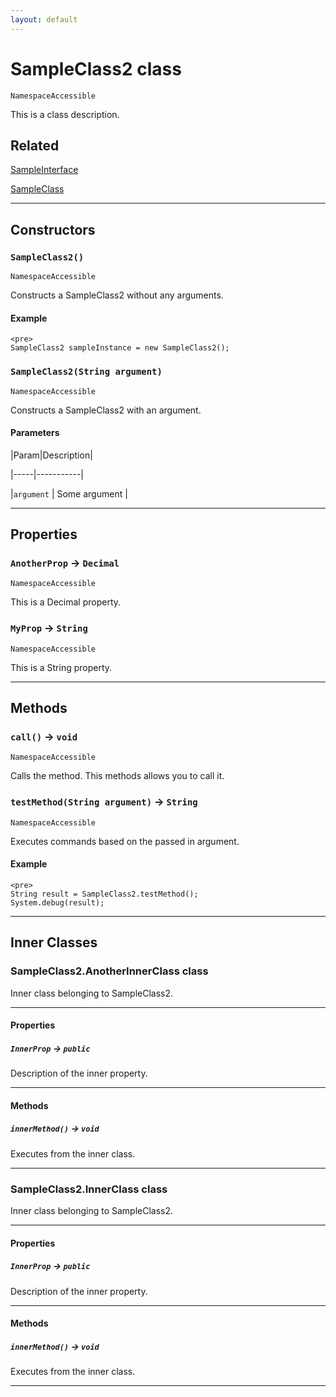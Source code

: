 ```yaml
---
layout: default
---
```

# SampleClass2 class

`NamespaceAccessible`

This is a class description.

## Related

[SampleInterface](../Sample-Interfaces/SampleInterface.md)


[SampleClass](../Sample-Classes/SampleClass.md)

---
## Constructors
### `SampleClass2()`

`NamespaceAccessible`

Constructs a SampleClass2 without any arguments.
#### Example
```
<pre>
SampleClass2 sampleInstance = new SampleClass2();
```

### `SampleClass2(String argument)`

`NamespaceAccessible`

Constructs a SampleClass2 with an argument.
#### Parameters
|Param|Description|

|-----|-----------|

|`argument` |  Some argument |

---
## Properties

### `AnotherProp` → `Decimal`

`NamespaceAccessible`

This is a Decimal property.

### `MyProp` → `String`

`NamespaceAccessible`

This is a String property.

---
## Methods
### `call()` → `void`

`NamespaceAccessible`

Calls the method. This methods allows you to call it.

### `testMethod(String argument)` → `String`

`NamespaceAccessible`

Executes commands based on the passed in argument.

#### Example
```
<pre>
String result = SampleClass2.testMethod();
System.debug(result);
```

---
## Inner Classes

### SampleClass2.AnotherInnerClass class

Inner class belonging to SampleClass2.

---
#### Properties

##### `InnerProp` → `public`

Description of the inner property.

---
#### Methods
##### `innerMethod()` → `void`

Executes from the inner class.

---
### SampleClass2.InnerClass class

Inner class belonging to SampleClass2.

---
#### Properties

##### `InnerProp` → `public`

Description of the inner property.

---
#### Methods
##### `innerMethod()` → `void`

Executes from the inner class.

---
